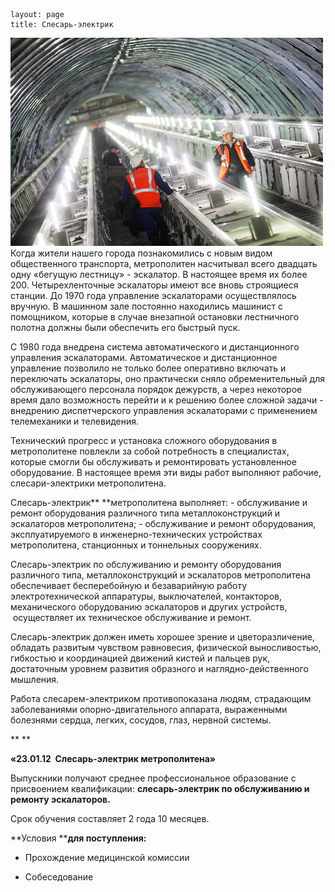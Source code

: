 ```
layout: page
title: Слесарь-электрик
```

[![слесарь2](/images/слесарь2.png)](/images/слесарь2.png)Когда жители нашего города познакомились с новым видом общественного транспорта, метрополитен насчитывал всего двадцать одну «бегущую лестницу» - эскалатор. В настоящее время их более 200. Четырехленточные эскалаторы имеют все вновь строящиеся станции. До 1970 года управление эскалаторами осуществлялось вручную. В машинном зале постоянно находились машинист с помощником, которые в случае внезапной остановки лестничного полотна должны были обеспечить его быстрый пуск.

С 1980 года внедрена система автоматического и дистанционного управления эскалаторами. Автоматическое и дистанционное управление позволило не только более оперативно включать и переключать эскалаторы, оно практически сняло обременительный для обслуживающего персонала порядок дежурств, а через некоторое время дало возможность перейти и к решению более сложной задачи - внедрению диспетчерского управления эскалаторами с применением телемеханики и телевидения.

Технический прогресс и установка сложного оборудования в метрополитене повлекли за собой потребность в специалистах, которые смогли бы обслуживать и ремонтировать установленное оборудование. В настоящее время эти виды работ выполняют рабочие, слесари-электрики метрополитена.

Слесарь-электрик** **метрополитена выполняет: - обслуживание и ремонт оборудования различного типа металлоконструкций и эскалаторов метрополитена; - обслуживание и ремонт оборудования, эксплуатируемого в инженерно-технических устройствах метрополитена, станционных и тоннельных сооружениях.

Слесарь-электрик по обслуживанию и ремонту оборудования различного типа, металлоконструкций и эскалаторов метрополитена обеспечивает бесперебойную и безаварийную работу электротехнической аппаратуры, выключателей, контакторов, механического оборудованию эскалаторов и других устройств,  осуществляет их техническое обслуживание и ремонт.

Слесарь-электрик должен иметь хорошее зрение и цветоразличение, обладать развитым чувством равновесия, физической выносливостью, гибкостью и координацией движений кистей и пальцев рук, достаточным уровнем развития образного и наглядно-действенного мышления.

Работа слесарем-электриком противопоказана людям, страдающим заболеваниями опорно-двигательного аппарата, выраженными болезнями сердца, легких, сосудов, глаз, нервной системы.

** **

**«23.01.12  Слесарь-электрик метрополитена»**

Выпускники получают среднее профессиональное образование с присвоением квалификации: **слесарь-электрик по обслуживанию и ремонту эскалаторов.**

Срок обучения составляет 2 года 10 месяцев.

**Условия ****для поступления:**

-	Прохождение медицинской комиссии 

-	Собеседование

